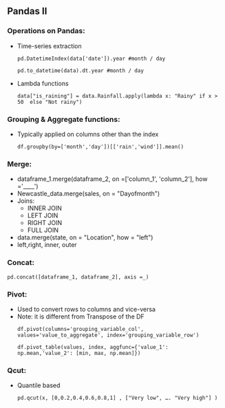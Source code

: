 ## Pandas II

### Operations on Pandas:
- Time-series extraction
  ```
  pd.DatetimeIndex(data['date']).year #month / day
  
  pd.to_datetime(data).dt.year #month / day
  ```
- Lambda functions
  ```
  data["is_raining"] = data.Rainfall.apply(lambda x: "Rainy" if x > 50  else "Not rainy")
  ```		

### Grouping & Aggregate functions:
- Typically applied on columns other than the index
  ```
  df.groupby(by=['month','day'])[['rain','wind']].mean()
  ```

### Merge:
- dataframe_1.merge(dataframe_2, on =['column_1', 'column_2'], how ='____')
- Newcastle_data.merge(sales, on = "Dayofmonth")
- Joins:
  - INNER JOIN
  - LEFT JOIN
  - RIGHT JOIN
  - FULL JOIN
- data.merge(state, on = "Location", how = "left")
- left,right, inner, outer

### Concat:
  ```
  pd.concat([dataframe_1, dataframe_2], axis =_)
  ```

### Pivot:
- Used to convert rows to columns and vice-versa
- Note: it is different from Transpose of the DF
  ```
  df.pivot(columns='grouping_variable_col', values='value_to_aggregate', index='grouping_variable_row')
  
  df.pivot_table(values, index, aggfunc={'value_1': np.mean,'value_2': [min, max, np.mean]})
  ```

### Qcut:
- Quantile based
  ```
  pd.qcut(x, [0,0.2,0.4,0.6,0.8,1] , ["Very low", …. "Very high"] )
  ```

<p align="right">
   <a href="./1.2.6 Practice Questions.md“>Next Chapter</a>
</p>